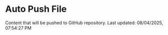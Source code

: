 # Auto Push File

Content that will be pushed to GitHub repository.
Last updated: 08/04/2025, 07:54:27 PM